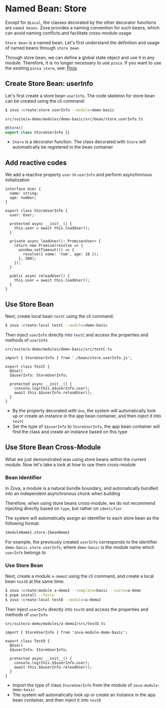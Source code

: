 # Named Bean: Store

Except for `@Local`, the classes decorated by the other decorator functions are `named beans`. Zova provides a naming convention for such beans, which can avoid naming conflicts and facilitate cross-module usage

`Store bean` is a named bean. Let's first understand the definition and usage of named beans through `store bean`

Through store bean, we can define a global state object and use it in any module. Therefore, it is no longer necessary to use `pinia`. If you want to use the existing `pinia store`, see: [Pinia](../../vue/pinia.md)

## Create Store Bean: userInfo

Let's first create a store bean `userInfo`. The code skeleton for store bean can be created using the cli command:

```bash
$ zova :create:store userInfo --module=demo-basic
```

`src/suite/a-demo/modules/demo-basic/src/bean/store.userInfo.ts`

```typescript
@Store()
export class StoreUserInfo {}
```

- `Store` is a decorator function. The class decorated with `Store` will automatically be registered in the bean container

## Add reactive codes

We add a reactive property `user` in `userInfo` and perform asynchronous initialization

```typescript{1-4,7-23}
interface User {
  name: string;
  age: number;
}

export class StoreUserInfo {
  user: User;

  protected async __init__() {
    this.user = await this.loadUser();
  }

  private async loadUser(): Promise<User> {
    return new Promise(resolve => {
      window.setTimeout(() => {
        resolve({ name: 'tom', age: 18 });
      }, 500);
    });
  }

  public async reloadUser() {
    this.user = await this.loadUser();
  }
}
```

## Use Store Bean

Next, create local bean `testC` using the cli command:

```bash
$ zova :create:local testC --module=demo-basic
```

Then inject `userInfo` directly into `testC` and access the properties and methods of `userInfo`

`src/suite/a-demo/modules/demo-basic/src/testC.ts`

```typescript{1,4-5,8-9}
import { StoreUserInfo } from './bean/store.userInfo.js';

export class TestC {
  @Use()
  $$userInfo: StoreUserInfo;

  protected async __init__() {
    console.log(this.$$userInfo.user);
    await this.$$userInfo.reloadUser();
  }
}
```

- By the property decorated with `Use`, the system will automatically look up or create an instance in the app bean container, and then inject it into `testC`
- Set the type of `$$userInfo` to `StoreUserInfo`, the app bean container will find the class and create an instance based on this type

## Use Store Bean Cross-Module

What we just demonstrated was using store beans within the current module. Now let's take a look at how to use them cross-module

### Bean Identifier

In Zova, a module is a natural bundle boundary, and automatically bundled into an independent asynchronous chunk when building

Therefore, when using store beans cross-module, we do not recommend injecting directly based on `type`, but rather on `identifier`

The system will automatically assign an identifier to each store bean as the following format:

```bash
{moduleName}.store.{beanName}
```

For example, the previously created `userInfo` corresponds to the identifier `demo-basic.store.userInfo`, where `demo-basic` is the module name which `userInfo` belongs to

### Use Store Bean

Next, create a module `a-demo2` using the cli command, and create a local bean `testD` at the same time:

```bash
$ zova :create:module a-demo2 --template=basic --suite=a-demo
$ pnpm install --force
$ zova :create:local testD --module=a-demo2
```

Then inject `userInfo` directly into `testD` and access the properties and methods of `userInfo`

`src/suite/a-demo/modules/a-demo2/src/testD.ts`

```typescript{1,4-5,8-9}
import { StoreUserInfo } from 'zova-module-demo-basic';

export class TestD {
  @Use()
  $$userInfo: StoreUserInfo;

  protected async __init__() {
    console.log(this.$$userInfo.user);
    await this.$$userInfo.reloadUser();
  }
}
```

- Import the type of class `StoreUserInfo` from the module of `zova-module-demo-basic`
- The system will automatically look up or create an instance in the app bean container, and then inject it into `testD`
